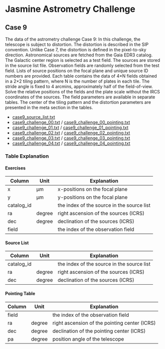 # Jasmine Astrometry Challenge
## Case 9
The data of the astrometry challenge Case 9: In this challenge, the telescope is subject to distortion. The distortion is described in the SIP convention. Unlike Case 7, the distortion is defined in the pixel-to-sky direction. Astronomical sources are fetched from the Gaia EDR3 catalog. The Galactic center region is selected as a test field. The sources are stored in the source list file. Observation fields are randomly selected from the test field. Lists of source positions on the focal plane and unique source ID numbers are provided. Each table contains the data of 4&times;N fields obtained in a 2&times;2 tiling pattern, where N is the number of plates in each tile. The stride angle is fixed to 4 arcmins, approximately half of the field-of-view. Solve the relative positions of the fields and the plate scale without the IRCS coordinates of the sources. The field parameters are available in separate tables. The center of the tiling pattern and the distortion parameters are presented in the meta section in the tables.


- [case9_source_list.txt](https://github.com/xr0038/jasmine_warpfield/raw/master/challenge/case9/case9_source_list.txt)
- [case9_challenge_00.txt](https://github.com/xr0038/jasmine_warpfield/raw/master/challenge/case9/case9_challenge_00.txt) / [case9_challenge_00_pointing.txt](https://github.com/xr0038/jasmine_warpfield/raw/master/challenge/case9/case9_challenge_00_pointing.txt)
- [case9_challenge_01.txt](https://github.com/xr0038/jasmine_warpfield/raw/master/challenge/case9/case9_challenge_01.txt) / [case9_challenge_01_pointing.txt](https://github.com/xr0038/jasmine_warpfield/raw/master/challenge/case9/case9_challenge_01_pointing.txt)
- [case9_challenge_02.txt](https://github.com/xr0038/jasmine_warpfield/raw/master/challenge/case9/case9_challenge_02.txt) / [case9_challenge_02_pointing.txt](https://github.com/xr0038/jasmine_warpfield/raw/master/challenge/case9/case9_challenge_02_pointing.txt)
- [case9_challenge_03.txt](https://github.com/xr0038/jasmine_warpfield/raw/master/challenge/case9/case9_challenge_03.txt) / [case9_challenge_03_pointing.txt](https://github.com/xr0038/jasmine_warpfield/raw/master/challenge/case9/case9_challenge_03_pointing.txt)
- [case9_challenge_04.txt](https://github.com/xr0038/jasmine_warpfield/raw/master/challenge/case9/case9_challenge_04.txt) / [case9_challenge_04_pointing.txt](https://github.com/xr0038/jasmine_warpfield/raw/master/challenge/case9/case9_challenge_04_pointing.txt)


### Table Explanation
#### Exercises

|Column|Unit|Explanation|
|------|-----|-----|
|x|&mu;m|x-positions on the focal plane|
|y|&mu;m|y-positions on the focal plane|
|catalog_id||the index of the source in the source list|
|ra|degree|right ascension of the sources (ICRS)|
|dec|degree|declination of the sources (ICRS)|
|field||the index of the observation field|


#### Source List

|Column|Unit|Explanation|
|------|-----|-----|
|catalog_id||the index of the source in the source list|
|ra|degree|right ascension of the sources (ICRS)|
|dec|degree|declination of the sources (ICRS)|


#### Pointing Table

|Column|Unit|Explanation|
|------|-----|-----|
|field||the index of the observation field|
|ra|degree|right ascension of the pointing center (ICRS)|
|dec|degree|declination of the pointing center (ICRS)|
|pa|degree|position angle of the telescope|
